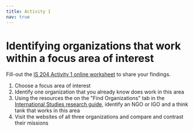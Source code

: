 ```yaml
---
title: Activity 1
nav: true
---
```

# Identifying organizations that work within a focus area of interest

Fill-out the <a href="link" target="_blank">IS 204 Activity 1 online worksheet</a> to share your findings.

1. Choose a focus area of interest
2. Identify one organization that you already know does work in this area
3. Using the resources the on the "Find Organizations" tab in the <a href="https://libguides.uidaho.edu/IntlStudies" targe="_blank">International Studies research guide</a>, identify an NGO or IGO and a think tank that works in this area
4. Visit the websites of all three organizations and compare and contrast their missions
